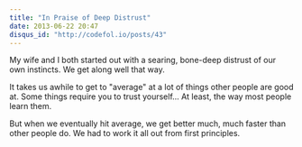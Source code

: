 ```yaml
---
title: "In Praise of Deep Distrust"
date: 2013-06-22 20:47
disqus_id: "http://codefol.io/posts/43"
---
```

My wife and I both started out with a searing, bone-deep distrust of our own instincts. We get along well that way.

It takes us awhile to get to "average" at a lot of things other people are good at. Some things require you to trust yourself... At least, the way most people learn them.

But when we eventually hit average, we get better much, much faster than other people do. We had to work it all out from first principles.
